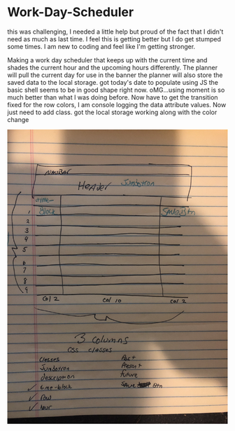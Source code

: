 # Work-Day-Scheduler


this was challenging, I needed a little help but proud of the fact that I didn't need as much as last time. I feel this is getting better but I do get stumped some times. I am new to coding and feel like I'm getting stronger.




Making a work day scheduler that keeps up with the current time and shades the current hour and the upcoming hours differently. 
The planner will pull the current day for use in the banner
the planner will also store the saved data to the local storage.
got today's date to populate using JS
the basic shell seems to be in good shape right now.
oMG...using moment is so much better than what I was doing before. 
Now have to get the transition fixed for the row colors, I am console logging the data attribute values. Now just need to add class.
got the local storage working along with the color change 












![First Photo](https://github.com/daviddugle/Work-Day-Scheduler/blob/main/assets/grid.jpg)